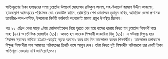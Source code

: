 ক্ষতিপূরণের টাকা হস্তান্তরের সময় চুয়েটের উপাচার্য মোহাম্মদ রফিকুল আলম, সহ-উপাচার্য জামাল উদ্দীন আহমেদ, ছাত্রকল্যাণ অধিদপ্তরের পরিচালক মো. রেজাউল করিম, রেজিস্ট্রার শেখ মোহাম্মদ হুমায়ুন কবির, অতিরিক্ত জেলা প্রশাসক তানভীর-আল-নাসীফ, উপজেলা নির্বাহী কর্মকর্তা অংগ্যজাই মারমা প্রমুখ উপস্থিত ছিলেন।

গত ২২ এপ্রিল বেলা সাড়ে ৩টায় মোটরসাইকেল নিয়ে ঘুরতে বের হয়ে বাসের ধাক্কায় নিহত হন চুয়েটের শিক্ষার্থী শান্ত সাহা (২২) ও তৌফিক হোসাইন (২১)। আহত হন আরেক শিক্ষার্থী জাকারিয়া হিমু (২১)। এ ঘটনায় বিক্ষুব্ধ হয়ে নিরাপদ সড়কের দাবিতে চট্টগ্রাম-কাপ্তাই সড়ক অবরোধ করে চার দিন আন্দোলন করেন শিক্ষার্থীরা। আন্দোলন চলাকালে বিক্ষুব্ধ শিক্ষার্থীরা শাহ আমানত পরিবহনের তিনটি বাসে আগুন দেন। তাঁরা নিহত দুই শিক্ষার্থীর পরিবারকে চার কোটি টাকা ক্ষতিপূরণ দেওয়ার দাবি জানিয়েছিলেন।
